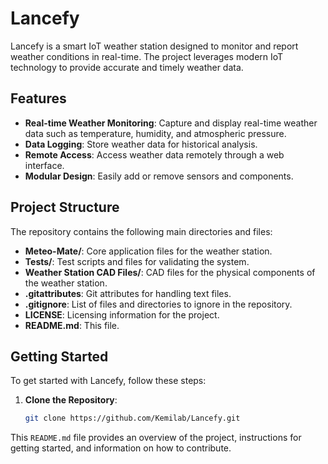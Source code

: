 # Lancefy

Lancefy is a smart IoT weather station designed to monitor and report weather conditions in real-time. The project leverages modern IoT technology to provide accurate and timely weather data.

## Features

- **Real-time Weather Monitoring**: Capture and display real-time weather data such as temperature, humidity, and atmospheric pressure.
- **Data Logging**: Store weather data for historical analysis.
- **Remote Access**: Access weather data remotely through a web interface.
- **Modular Design**: Easily add or remove sensors and components.

## Project Structure

The repository contains the following main directories and files:

- **Meteo-Mate/**: Core application files for the weather station.
- **Tests/**: Test scripts and files for validating the system.
- **Weather Station CAD Files/**: CAD files for the physical components of the weather station.
- **.gitattributes**: Git attributes for handling text files.
- **.gitignore**: List of files and directories to ignore in the repository.
- **LICENSE**: Licensing information for the project.
- **README.md**: This file.

## Getting Started

To get started with Lancefy, follow these steps:

1. **Clone the Repository**:
   ```bash
   git clone https://github.com/Kemilab/Lancefy.git

This `README.md` file provides an overview of the project, instructions for getting started, and information on how to contribute. 
